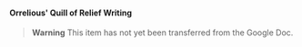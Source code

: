 <!-- spell-checker:words Orrelious -->
#### Orrelious' Quill of Relief Writing

> **Warning**
> This item has not yet been transferred from the Google Doc.
